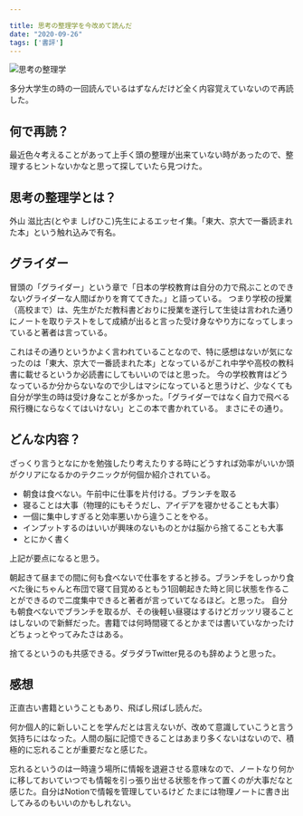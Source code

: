 ```yaml
---

title: 思考の整理学を今改めて読んだ
date: "2020-09-26"
tags: ['書評']
---
```


![思考の整理学](../images/seirigaku.jpg)

多分大学生の時の一回読んでいるはずなんだけど全く内容覚えていないので再読した。

## 何で再読？

最近色々考えることがあって上手く頭の整理が出来ていない時があったので、整理するヒントないかなと思って探していたら見つけた。

## 思考の整理学とは？

外山 滋比古(とやま しげひこ)先生によるエッセイ集。「東大、京大で一番読まれた本」という触れ込みで有名。

## グライダー

冒頭の「グライダー」という章で「日本の学校教育は自分の力で飛ぶことのできないグライダーな人間ばかりを育ててきた。」と語っている。
つまり学校の授業（高校まで）は、先生がただ教科書どおりに授業を遂行して生徒は言われた通りにノートを取りテストをして成績が出ると言った受け身なやり方になってしまっていると著者は言っている。

これはその通りというかよく言われていることなので、特に感想はないが気になったのは「東大、京大で一番読まれた本」となっているがこれ中学や高校の教科書に載せるというか必読書にしてもいいのではと思った。
今の学校教育はどうなっているか分からないなので少しはマシになっていると思うけど、少なくても自分が学生の時は受け身なことが多かった。「グライダーではなく自力で飛べる飛行機にならなくてはいけない」とこの本で書かれている。
まさにその通り。　

## どんな内容？

ざっくり言うとなにかを勉強したり考えたりする時にどうすれば効率がいいか頭がクリアになるかのテクニックが何個か紹介されている。

- 朝食は食べない。午前中に仕事を片付ける。ブランチを取る
- 寝ることは大事（物理的にもそうだし、アイデアを寝かせることも大事）
- 一個に集中しすぎると効率悪いから違うことをやる。
- インプットするのはいいが興味のないものとかは脳から捨てることも大事
- とにかく書く

上記が要点になると思う。

朝起きて昼までの間に何も食べないで仕事をすると捗る。ブランチをしっかり食べた後にちゃんと布団で寝て目覚めるともう1回朝起きた時と同じ状態を作ることができるので二度集中できると著者が言っていてなるほど。と思った。
自分も朝食べないでブランチを取るが、その後軽い昼寝はするけどガッツリ寝ることはしないので新鮮だった。書籍では何時間寝てるとかまでは書いていなかったけどちょっとやってみたさはある。

捨てるというのも共感できる。ダラダラTwitter見るのも辞めようと思った。


## 感想

正直古い書籍ということもあり、飛ばし飛ばし読んだ。

何か個人的に新しいことを学んだとは言えないが、改めて意識していこうと言う気持ちにはなった。人間の脳に記憶できることはあまり多くないはないので、積極的に忘れることが重要だなと感じた。

忘れるというのは一時違う場所に情報を退避させる意味なので、ノートなり何かに移しておいていつでも情報を引っ張り出せる状態を作って置くのが大事だなと感じた。自分はNotionで情報を管理しているけど
たまには物理ノートに書き出してみるのもいいのかもしれない。

